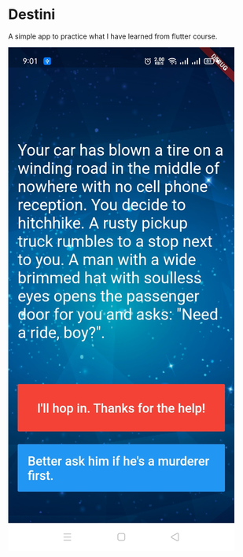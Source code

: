# Destini

A simple app to practice what I have learned from flutter course.

![App Screenshot](https://raw.githubusercontent.com/MuaazShoaib/destini/main/screenshots/destini.jpg)
